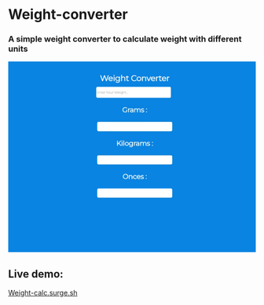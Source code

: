 # Weight-converter

<h3>A simple weight converter to calculate weight with different units</h3>


<img src="https://github.com/Adham14896/Weight-converter/blob/master/weight-converter.jpg">

<h2>Live demo:</h2>

<a href="weight-calc.surge.sh">Weight-calc.surge.sh</a>
